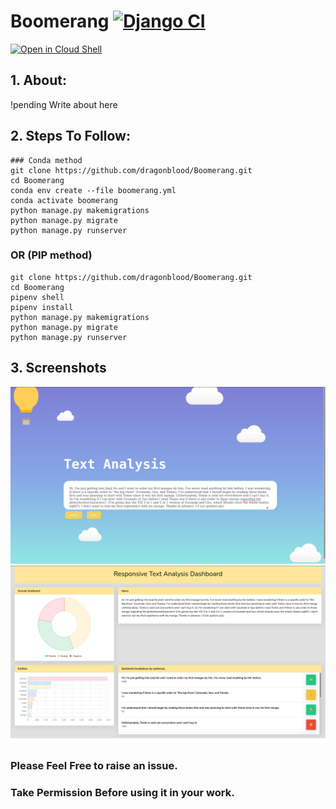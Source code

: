 # Boomerang [![Django CI](https://github.com/dragonblood/Boomerang/actions/workflows/django.yml/badge.svg)](https://github.com/dragonblood/Boomerang/actions/workflows/django.yml)
[![Open in Cloud Shell][shell_img]][shell_link]

[shell_img]: http://gstatic.com/cloudssh/images/open-btn.png
[shell_link]: https://console.cloud.google.com/cloudshell/open?git_repo=https://github.com/dragonblood/Boomerang&page=editor&open_in_editor=README.md
## 1. About:

!pending Write about here 

## 2. Steps To Follow:
```
### Conda method
git clone https://github.com/dragonblood/Boomerang.git
cd Boomerang
conda env create --file boomerang.yml
conda activate boomerang
python manage.py makemigrations
python manage.py migrate
python manage.py runserver
```
### OR (PIP method)
```
git clone https://github.com/dragonblood/Boomerang.git
cd Boomerang
pipenv shell
pipenv install
python manage.py makemigrations
python manage.py migrate
python manage.py runserver
```
## 3. Screenshots

<img src="https://github.com/dragonblood/Boomerang/blob/master/screenshot/Screenshot%20from%202021-01-26%2010-17-46.png"/>
<img src="https://github.com/dragonblood/Boomerang/blob/master/screenshot/Screenshot%20from%202021-01-26%2010-16-52.png"/>

### Please Feel Free to raise an issue.
### Take Permission Before using it in your work.

